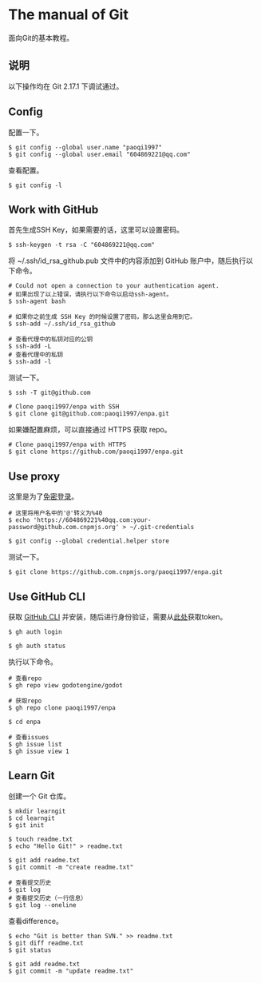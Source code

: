 # The manual of Git

面向Git的基本教程。

## 说明

以下操作均在 Git 2.17.1 下调试通过。

## Config

配置一下。

```
$ git config --global user.name "paoqi1997"
$ git config --global user.email "604869221@qq.com"
```

查看配置。

```
$ git config -l
```

## Work with GitHub

首先生成SSH Key，如果需要的话，这里可以设置密码。

```
$ ssh-keygen -t rsa -C "604869221@qq.com"
```

将 ~/.ssh/id_rsa_github.pub 文件中的内容添加到 GitHub 账户中，随后执行以下命令。

```
# Could not open a connection to your authentication agent.
# 如果出现了以上错误，请执行以下命令以启动ssh-agent。
$ ssh-agent bash

# 如果你之前生成 SSH Key 的时候设置了密码，那么这里会用到它。
$ ssh-add ~/.ssh/id_rsa_github

# 查看代理中的私钥对应的公钥
$ ssh-add -L
# 查看代理中的私钥
$ ssh-add -l
```

测试一下。

```
$ ssh -T git@github.com

# Clone paoqi1997/enpa with SSH
$ git clone git@github.com:paoqi1997/enpa.git
```

如果嫌配置麻烦，可以直接通过 HTTPS 获取 repo。

```
# Clone paoqi1997/enpa with HTTPS
$ git clone https://github.com/paoqi1997/enpa.git
```

## Use proxy

这里是为了[免密登录](https://git-scm.com/book/zh/v2/Git-%E5%B7%A5%E5%85%B7-%E5%87%AD%E8%AF%81%E5%AD%98%E5%82%A8)。

```
# 这里将用户名中的'@'转义为%40
$ echo 'https://604869221%40qq.com:your-password@github.com.cnpmjs.org' > ~/.git-credentials

$ git config --global credential.helper store
```

测试一下。

```
$ git clone https://github.com.cnpmjs.org/paoqi1997/enpa.git
```

## Use GitHub CLI

获取 [GitHub CLI](https://cli.github.com) 并安装，随后进行身份验证，需要从[此处](https://github.com/settings/tokens)获取token。

```
$ gh auth login

$ gh auth status
```

执行以下命令。

```
# 查看repo
$ gh repo view godotengine/godot

# 获取repo
$ gh repo clone paoqi1997/enpa

$ cd enpa

# 查看issues
$ gh issue list
$ gh issue view 1
```

## Learn Git

创建一个 Git 仓库。

```
$ mkdir learngit
$ cd learngit
$ git init

$ touch readme.txt
$ echo "Hello Git!" > readme.txt

$ git add readme.txt
$ git commit -m "create readme.txt"

# 查看提交历史
$ git log
# 查看提交历史（一行信息）
$ git log --oneline
```

查看difference。

```
$ echo "Git is better than SVN." >> readme.txt
$ git diff readme.txt
$ git status

$ git add readme.txt
$ git commit -m "update readme.txt"
```
